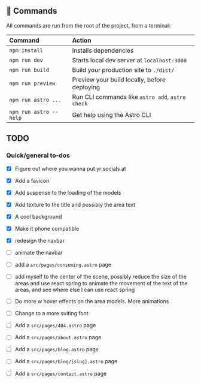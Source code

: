 
## 🧞 Commands

All commands are run from the root of the project, from a terminal:

| Command                | Action                                           |
| :--------------------- | :----------------------------------------------- |
| `npm install`          | Installs dependencies                            |
| `npm run dev`          | Starts local dev server at `localhost:3000`      |
| `npm run build`        | Build your production site to `./dist/`          |
| `npm run preview`      | Preview your build locally, before deploying     |
| `npm run astro ...`    | Run CLI commands like `astro add`, `astro check` |
| `npm run astro --help` | Get help using the Astro CLI                     |

## TODO

### Quick/general to-dos

- [X] Figure out where you wanna put yr socials at
- [X] Add a favicon
- [X] Add suspense to the loading of the models
- [X] Add texture to the title and possibly the area text
- [X] A cool background
- [X] Make it phone compatible
- [X] redesign the navbar
- [ ] animate the navbar
- [ ] add a `src/pages/consuming.astro` page
- [ ] add myself to the center of the scene, possibly reduce the size of the areas and use react spring to animate the movement of the text of the areas, and see where else I can use react spring
- [ ] Do more w hover effects on the area models. More animations
- [ ] Change to a more suiting font

- [ ] Add a `src/pages/404.astro` page
- [ ] Add a `src/pages/about.astro` page
- [ ] Add a `src/pages/blog.astro` page
- [ ] Add a `src/pages/blog/[slug].astro` page
- [ ] Add a `src/pages/contact.astro` page

